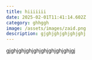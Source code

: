 ```yaml
---
title: hiiiiiii
date: 2025-02-01T11:41:14.602Z
category: ghhggh
image: /assets/images/zaid.png
description: gjghjghjghjghjghj
---
```

gjghjghjghjghjghjghjghjghjgj